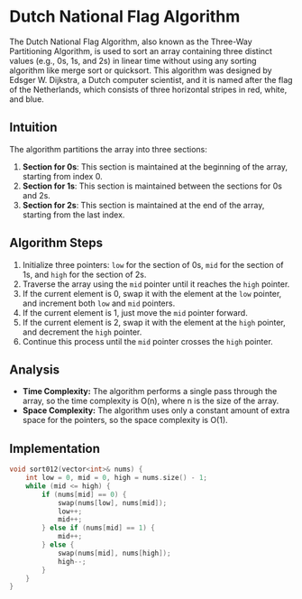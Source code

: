 # Dutch National Flag Algorithm

The Dutch National Flag Algorithm, also known as the Three-Way Partitioning Algorithm, is used to sort an array containing three distinct values (e.g., 0s, 1s, and 2s) in linear time without using any sorting algorithm like merge sort or quicksort. This algorithm was designed by Edsger W. Dijkstra, a Dutch computer scientist, and it is named after the flag of the Netherlands, which consists of three horizontal stripes in red, white, and blue.

## Intuition

The algorithm partitions the array into three sections:

1. **Section for 0s**: This section is maintained at the beginning of the array, starting from index 0.
2. **Section for 1s**: This section is maintained between the sections for 0s and 2s.
3. **Section for 2s**: This section is maintained at the end of the array, starting from the last index.

## Algorithm Steps

1. Initialize three pointers: `low` for the section of 0s, `mid` for the section of 1s, and `high` for the section of 2s.
2. Traverse the array using the `mid` pointer until it reaches the `high` pointer.
3. If the current element is 0, swap it with the element at the `low` pointer, and increment both `low` and `mid` pointers.
4. If the current element is 1, just move the `mid` pointer forward.
5. If the current element is 2, swap it with the element at the `high` pointer, and decrement the `high` pointer.
6. Continue this process until the `mid` pointer crosses the `high` pointer.

## Analysis

- **Time Complexity:** The algorithm performs a single pass through the array, so the time complexity is O(n), where n is the size of the array.
- **Space Complexity:** The algorithm uses only a constant amount of extra space for the pointers, so the space complexity is O(1).

## Implementation

```cpp
void sort012(vector<int>& nums) {
    int low = 0, mid = 0, high = nums.size() - 1;
    while (mid <= high) {
        if (nums[mid] == 0) {
            swap(nums[low], nums[mid]);
            low++;
            mid++;
        } else if (nums[mid] == 1) {
            mid++;
        } else {
            swap(nums[mid], nums[high]);
            high--;
        }
    }
}
```
